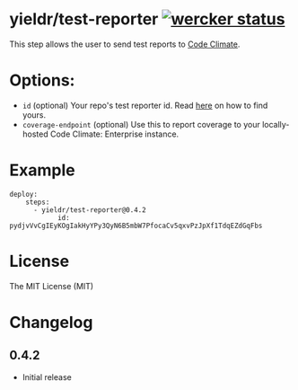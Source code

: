# yieldr/test-reporter [![wercker status](https://app.wercker.com/status/e8ea0bce480755230ffa3230c679d009/s "wercker status")](https://app.wercker.com/project/bykey/e8ea0bce480755230ffa3230c679d009)

This step allows the user to send test reports to [Code Climate](https://codeclimate.com/).

# Options:

- `id` (optional) Your repo's test reporter id. Read [here](https://docs.codeclimate.com/docs/finding-your-test-coverage-token) on how to find yours.
- `coverage-endpoint` (optional) Use this to report coverage to your locally-hosted Code Climate: Enterprise instance.

# Example

```
deploy:
	steps:
	  - yieldr/test-reporter@0.4.2
	  		id: pydjvVvCgIEyKOgIakHyYPy3QyN6B5mbW7PfocaCv5qxvPzJpXf1TdqEZdGqFbs
```

# License

The MIT License (MIT)

# Changelog

<!--
## 1.1.0

- Update to kubectl to version `1.1.3`
-->

## 0.4.2

- Initial release
